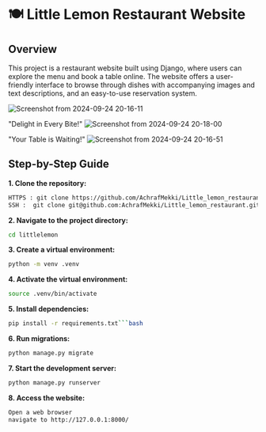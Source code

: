 # 🍽️ Little Lemon Restaurant Website

## Overview

This project is a restaurant website built using Django, where users can explore the menu and book a table online. The website offers a user-friendly interface to browse through dishes with accompanying images and text descriptions, and an easy-to-use reservation system.


![Screenshot from 2024-09-24 20-16-11](https://github.com/user-attachments/assets/904e626a-3f54-42a7-8c4d-0561f86a2220)


"Delight in Every Bite!"
![Screenshot from 2024-09-24 20-18-00](https://github.com/user-attachments/assets/b554f119-8412-450b-8d4f-14d2836d6c8f)


"Your Table is Waiting!"
![Screenshot from 2024-09-24 20-16-51](https://github.com/user-attachments/assets/0fce1cc9-75f8-476e-9e60-3775f240b7e8)


## Step-by-Step Guide

**1. Clone the repository:**

```bash
HTTPS : git clone https://github.com/AchrafMekki/Little_lemon_restaurant.git
SSH :  git clone git@github.com:AchrafMekki/Little_lemon_restaurant.git
```
**2. Navigate to the project directory:**

```bash
cd littlelemon
```

**3. Create a virtual environment:**

```bash
python -m venv .venv
```

**4. Activate the virtual environment:**

```bash
source .venv/bin/activate
```

**5. Install dependencies:**

```bash
pip install -r requirements.txt```bash
```

**6. Run migrations:**

```bash
python manage.py migrate
```

**7. Start the development server:**

```bash
python manage.py runserver
```

**8. Access the website:**

```bash
Open a web browser 
navigate to http://127.0.0.1:8000/
```
